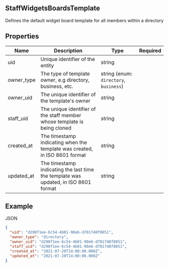 ## StaffWidgetsBoardsTemplate

Defines the default widget board template for all members within a directory

## Properties

| Name | Description | Type | Required |
| --- | --- | --- | --- |
| uid | Unique identifier of the entity | string |  |
| owner_type | The type of template owner, e.g directory, business, etc. | string (enum: `directory`, `business`) |  |
| owner_uid | The unique identifier of the template's owner | string |  |
| staff_uid | The unique identifier of the staff member whose template is being cloned | string |  |
| created_at | The timestamp indicating when the template was created, in ISO 8601 format | string |  |
| updated_at | The timestamp indicating the last time the template was updated, in ISO 8601 format | string |  |

## Example

JSON

```json
{
  "uid": "d290f1ee-6c54-4b01-90e6-d701748f0851",
  "owner_type": "directory",
  "owner_uid": "d290f1ee-6c54-4b01-90e6-d701748f0851",
  "staff_uid": "d290f1ee-6c54-4b01-90e6-d701748f0851",
  "created_at": "2021-07-20T14:00:00.000Z",
  "updated_at": "2021-07-20T14:00:00.000Z"
}
```